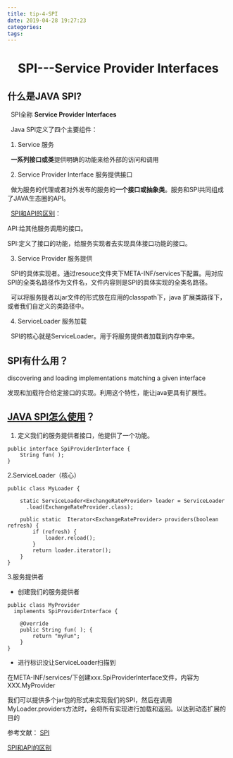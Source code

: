 ```yaml
---
title: tip-4-SPI
date: 2019-04-28 19:27:23
categories:
tags:
---
```



# <center>SPI---Service Provider Interfaces</center>

## 什么是JAVA SPI?

&nbsp;&nbsp;SPI全称 **Service Provider Interfaces**

&nbsp;&nbsp;Java SPI定义了四个主要组件：

1. Service 服务

&nbsp;&nbsp;**一系列接口或类**提供明确的功能来给外部的访问和调用

2. Service Provider Interface 服务提供接口

&nbsp;&nbsp;做为服务的代理或者对外发布的服务的**一个接口或抽象类**。服务和SPI共同组成了JAVA生态圈的API。

&nbsp;&nbsp;[SPI和API的区别](https://stackoverflow.com/questions/2954372/difference-between-spi-and-api)：

API:给其他服务调用的接口。

SPI:定义了接口的功能，给服务实现者去实现具体接口功能的接口。




3. Service Provider 服务提供

&nbsp;&nbsp;SPI的具体实现者。通过resouce文件夹下META-INF/services下配置。用对应SPI的全类名路径作为文件名，文件内容则是SPI的具体实现的全类名路径。


&nbsp;&nbsp;可以将服务提者以jar文件的形式放在应用的classpath下，java 扩展类路径下，或者我们自定义的类路径中。


4. ServiceLoader 服务加载

&nbsp;&nbsp;SPI的核心就是ServiceLoader。用于将服务提供者加载到内存中来。


## SPI有什么用？

discovering and loading implementations matching a given interface

发现和加载符合给定接口的实现。利用这个特性，能让java更具有扩展性。


## [JAVA SPI怎么使用](https://www.baeldung.com/java-spi)？


1. 定义我们的服务提供者接口，他提供了一个功能。


```
public interface SpiProviderInterface {
	String fun( );
}
```

2.ServiceLoader（核心）

```
public class MyLoader {
 
    static ServiceLoader<ExchangeRateProvider> loader = ServiceLoader
      .load(ExchangeRateProvider.class);
  
    public static  Iterator<ExchangeRateProvider> providers(boolean refresh) {
        if (refresh) {
            loader.reload();
        }
        return loader.iterator();
    }
}

```


3.服务提供者

- 创建我们的服务提供者

```
public class MyProvider 
  implements SpiProviderInterface {
  
    @Override
    public String fun( ); {
        return "myFun";
    }
}
```

- 进行标识没让ServiceLoader扫描到

在META-INF/services/下创建xxx.SpiProviderInterface文件，内容为XXX.MyProvider


我们可以提供多个jar包的形式来实现我们的SPI，然后在调用MyLoader.providers方法时，会将所有实现进行加载和返回。以达到动态扩展的目的





参考文献：
[SPI](https://www.baeldung.com/java-spi)

[SPI和API的区别](https://stackoverflow.com/questions/2954372/difference-between-spi-and-api)
